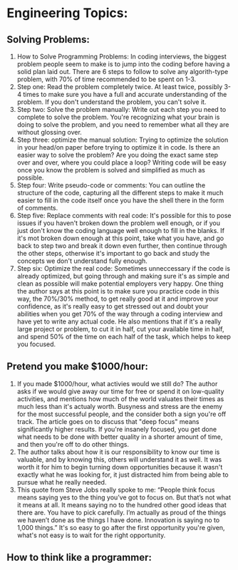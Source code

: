 # Engineering Topics:

## Solving Problems:

  1. How to Solve Programming Problems: In coding interviews, the biggest problem people seem to make is to jump into the coding before having a solid plan laid out. There are 6 steps to follow to solve any algorith-type problem, with 70% of time recommended to be spent on 1-3.
  2. Step one: Read the problem completely twice. At least twice, possibly 3-4 times to make sure you have a full and accurate understanding of the problem. If you don't understand the problem, you can't solve it.
  3. Step two: Solve the problem manually: Write out each step you need to complete to solve the problem. You're recognizing what your brain is doing to solve the problem, and you need to remember what all they are without glossing over.
  4. Step three: optimize the manual solution: Trying to optimize the solution in your head/on paper before trying to optimize it in code. Is there an easier way to solve the problem? Are you doing the exact same step over and over, where you could place a loop? Writing code will be easy once you know the problem is solved and simplified as much as possible.
  5. Step four: Write pseudo-code or comments: You can outline the structure of the code, capturing all the different steps to make it much easier to fill in the code itself once you have the shell there in the form of comments.
  6. Step five: Replace comments with real code: It's possible for this to pose issues if you haven't broken down the problem well enough, or if you just don't know the coding language well enough to fill in the blanks. If it's mot broken down enough at this point, take what you have, and go back to step two and break it down even further, then continue through the other steps, otherwise it's important to go back and study the concepts we don't understand fully enough.
  7. Step six: Optimize the real code: Sometimes unneccessary if the code is already optimized, but going through and making sure it's as simple and clean as possible will make potential employers very happy. One thing the author says at this point is to make sure you practice code in this way, the 70%/30% method, to get really good at it and improve your confidence, as it's really easy to get stressed out and doubt your abilities when you get 70% of the way through a coding interview and have yet to write any actual code. He also mentions that if it's a really large project or problem, to cut it in half, cut your available time in half, and spend 50% of the time on each half of the task, which helps to keep you focused.
  
## Pretend you make $1000/hour:

  1. If you made $1000/hour, what activies would we still do? The author asks if we would give away our time for free or spend it on low-quality activities, and mentions how much of the world valuates their times as much less than it's actualy worth. Busyness and stress are the enemy for the most successful people, and the consider both a sign you're off track. The article goes on to discuss that "deep focus" means significantly higher results. If you're insanely focused, you get done what needs to be done with better quality in a shorter amount of time, and then you're off to do other things. 
  2. The author talks about how it is our responsibility to know our time is valuable, and by knowing this, others will understand it as well. It was worth it for him to begin turning down opportunities because it wasn't exactly what he was looking for, it just distracted him from being able to pursue what he really needed. 
  3. This quote from Steve Jobs really spoke to me: “People think focus means saying yes to the thing you’ve got to focus on. But that’s not what it means at all. It means saying no to the hundred other good ideas that there are. You have to pick carefully. I’m actually as proud of the things we haven’t done as the things I have done. Innovation is saying no to 1,000 things.” It's so easy to go after the first opportunity you're given, what's not easy is to wait for the right opportunity.
  
## How to think like a programmer:





